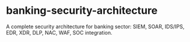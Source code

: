 # banking-security-architecture
A complete security architecture for banking sector: SIEM, SOAR, IDS/IPS, EDR, XDR, DLP, NAC, WAF, SOC integration.
